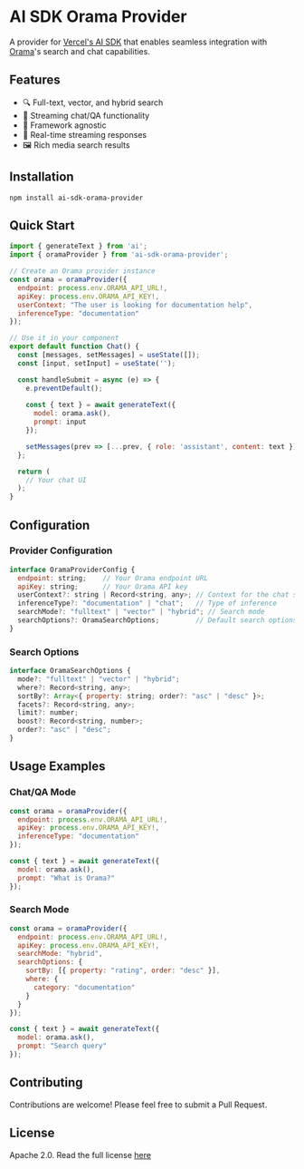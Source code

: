 # AI SDK Orama Provider

A provider for [Vercel's AI SDK](https://sdk.vercel.ai/docs) that enables seamless integration with [Orama](https://docs.oramasearch.com/)'s search and chat capabilities.

## Features

- 🔍 Full-text, vector, and hybrid search
- 💬 Streaming chat/QA functionality
- 🚀 Framework agnostic
- 🔄 Real-time streaming responses
- 🖼️ Rich media search results

## Installation

```
npm install ai-sdk-orama-provider
```

## Quick Start

```js
import { generateText } from 'ai';
import { oramaProvider } from 'ai-sdk-orama-provider';

// Create an Orama provider instance
const orama = oramaProvider({
  endpoint: process.env.ORAMA_API_URL!,
  apiKey: process.env.ORAMA_API_KEY!,
  userContext: "The user is looking for documentation help",
  inferenceType: "documentation"
});

// Use it in your component
export default function Chat() {
  const [messages, setMessages] = useState([]);
  const [input, setInput] = useState('');

  const handleSubmit = async (e) => {
    e.preventDefault();
    
    const { text } = await generateText({
      model: orama.ask(),
      prompt: input
    });

    setMessages(prev => [...prev, { role: 'assistant', content: text }]);
  };

  return (
    // Your chat UI
  );
}
```

## Configuration

### Provider Configuration

```js
interface OramaProviderConfig {
  endpoint: string;    // Your Orama endpoint URL
  apiKey: string;      // Your Orama API key
  userContext?: string | Record<string, any>; // Context for the chat session
  inferenceType?: "documentation" | "chat";   // Type of inference
  searchMode?: "fulltext" | "vector" | "hybrid"; // Search mode
  searchOptions?: OramaSearchOptions;         // Default search options
}
```

### Search Options

```js
interface OramaSearchOptions {
  mode?: "fulltext" | "vector" | "hybrid";
  where?: Record<string, any>;
  sortBy?: Array<{ property: string; order?: "asc" | "desc" }>;
  facets?: Record<string, any>;
  limit?: number;
  boost?: Record<string, number>;
  order?: "asc" | "desc";
}
```


## Usage Examples

### Chat/QA Mode

```js
const orama = oramaProvider({
  endpoint: process.env.ORAMA_API_URL!,
  apiKey: process.env.ORAMA_API_KEY!,
  inferenceType: "documentation"
});

const { text } = await generateText({
  model: orama.ask(),
  prompt: "What is Orama?"
});
```

### Search Mode

```js
const orama = oramaProvider({
  endpoint: process.env.ORAMA_API_URL!,
  apiKey: process.env.ORAMA_API_KEY!,
  searchMode: "hybrid",
  searchOptions: {
    sortBy: [{ property: "rating", order: "desc" }],
    where: {
      category: "documentation"
    }
  }
});

const { text } = await generateText({
  model: orama.ask(),
  prompt: "Search query"
});
```


## Contributing

Contributions are welcome! Please feel free to submit a Pull Request.

## License

Apache 2.0. Read the full license [here](/LICENSE.md)